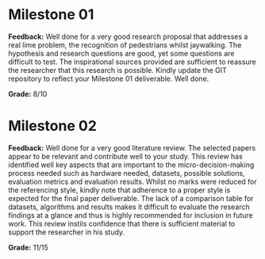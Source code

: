# Milestone 01

**Feedback:** Well done for a very good research proposal that addresses a real lime problem, the recognition of pedestrians whilst jaywalking. The hypothesis and research questions are good, yet some questions are difficult to test. The inspirational sources provided are sufficient to reassure the researcher that this research is possible. Kindly update the GIT repository to reflect your Milestone 01 deliverable. Well done.

**Grade:** 8/10

# Milestone 02

**Feedback:** Well done for a very good literature review. The selected papers appear to be relevant and contribute well to your study. This review has identified well key aspects that are important to the micro-decision-making process needed such as hardware needed, datasets, possible solutions, evaluation metrics and evaluation results. Whilst no marks were reduced for the referencing style, kindly note that adherence to a proper style is expected for the final paper deliverable. The lack of a comparison table for datasets, algorithms and results makes it difficult to evaluate the research findings at a glance and thus is highly recommended for inclusion in future work. This review instils confidence that there is sufficient material to support the researcher in his study.

**Grade:** 11/15

